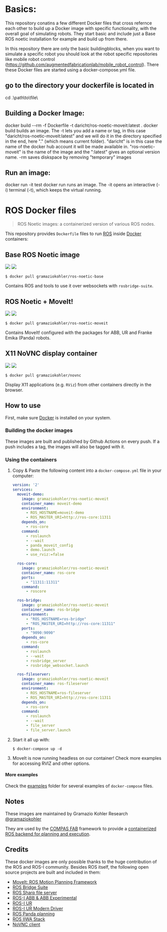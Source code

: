 # Basics: 

This repository conatins a few different Docker files that cross refernce each other to build up a Docker image with specific functionality, with the overall goal of simulating robots. They start basic and include just a Base ROS noetic installation for example and build up from there.

In this repository there are only the basic buildingblocks, when you want to simulate a specific robot you should look at the robot specific repositories like mobile robot control (https://github.com/augmentedfabricationlab/mobile_robot_control). There these Docker files are  started using a docker-compose.yml file.

## go to the directory your dockerfile is located in
cd .\path\to\file\

## Building a Docker Image:
  docker build --rm -f Dockerfile -t daricht/ros-noetic-moveit:latest .
docker build builds an image. The -t lets you add a name or tag, in this case "daricht/ros-noetic-moveit:latest" and we will do it in the directory specified in the end, here "." (which means current folder). "daricht" is in this case the name of the docker hub account it will be made available in. "ros-noetic-moveit" is the name of the image and the ":latest" gives an optional version name.
-rm saves diskspace by removing "temporary" images

## Run an image:
docker run -it test
docker run runs an image. The -it opens an interactive (-i) terminal (-t), which keeps the virtual running.


# ROS Docker files

> ROS Noetic images: a containerized version of various ROS nodes.

This repository provides `Dockerfile` files to run [ROS](https://ros.org) inside [Docker](https://www.docker.com/) containers:


## Base ROS Noetic image

[![](https://img.shields.io/docker/v/gramaziokohler/ros-noetic-base?sort=date)](https://hub.docker.com/r/gramaziokohler/ros-noetic-base)
[![](https://img.shields.io/docker/image-size/gramaziokohler/ros-noetic-base?sort=date)](https://microbadger.com/images/gramaziokohler/ros-noetic-base)

    $ docker pull gramaziokohler/ros-noetic-base

Contains ROS and tools to use it over websockets with `rosbridge-suite`.

## ROS Noetic + MoveIt!

[![](https://img.shields.io/docker/v/gramaziokohler/ros-noetic-moveit?sort=date)](https://hub.docker.com/r/gramaziokohler/ros-noetic-moveit)
[![](https://img.shields.io/docker/image-size/gramaziokohler/ros-noetic-moveit?sort=date)](https://microbadger.com/images/gramaziokohler/ros-noetic-moveit)

    $ docker pull gramaziokohler/ros-noetic-moveit

Contains MoveIt! configured with the packages for ABB, UR and Franke Emika (Panda) robots.

## X11 NoVNC display container

[![](https://img.shields.io/docker/v/gramaziokohler/novnc?sort=date)](https://hub.docker.com/r/gramaziokohler/novnc)
[![](https://img.shields.io/docker/image-size/gramaziokohler/novnc?sort=date)](https://microbadger.com/images/gramaziokohler/novnc)

    $ docker pull gramaziokohler/novnc

Display X11 applications (e.g. `RViz`) from other containers directly in the browser.

## How to use

First, make sure [Docker](https://www.docker.com/) is installed on your system.

### Building the docker images

These images are built and published by Github Actions on every push.
If a push includes a tag, the images will also be tagged with it.

### Using the containers

1. Copy & Paste the following content into a `docker-compose.yml` file in your computer:

    ```yaml
    version: '2'
    services:
      moveit-demo:
        image: gramaziokohler/ros-noetic-moveit
        container_name: moveit-demo
        environment:
          - ROS_HOSTNAME=moveit-demo
          - ROS_MASTER_URI=http://ros-core:11311
        depends_on:
          - ros-core
        command:
          - roslaunch
          - --wait
          - panda_moveit_config
          - demo.launch
          - use_rviz:=false

      ros-core:
        image: gramaziokohler/ros-noetic-moveit
        container_name: ros-core
        ports:
          - "11311:11311"
        command:
          - roscore

      ros-bridge:
        image: gramaziokohler/ros-noetic-moveit
        container_name: ros-bridge
        environment:
          - "ROS_HOSTNAME=ros-bridge"
          - "ROS_MASTER_URI=http://ros-core:11311"
        ports:
          - "9090:9090"
        depends_on:
          - ros-core
        command:
          - roslaunch
          - --wait
          - rosbridge_server
          - rosbridge_websocket.launch

      ros-fileserver:
        image: gramaziokohler/ros-noetic-moveit
        container_name: ros-fileserver
        environment:
          - ROS_HOSTNAME=ros-fileserver
          - ROS_MASTER_URI=http://ros-core:11311
        depends_on:
          - ros-core
        command:
          - roslaunch
          - --wait
          - file_server
          - file_server.launch
    ```

2. Start it all up with:

       $ docker-compose up -d

3. MoveIt is now running headless on our container! Check more examples for accessing RVIZ and other options.

#### More examples

Check the [examples](examples) folder for several examples of `docker-compose` files.

## Notes

These images are maintained by Gramazio Kohler Research
[@gramaziokohler](https://github.com/gramaziokohler>)

They are used by the [COMPAS FAB](https://gramaziokohler.github.io/compas_fab) framework
to provide a [containerized ROS backend for planning and execution](https://gramaziokohler.github.io/compas_fab/latest/backends/ros.html#ros-on-docker-1).

## Credits

These docker images are only possible thanks to the huge contribution of the ROS and ROS-I community. Besides ROS itself, the following open source projects are built and included in them:

- [MoveIt: ROS Motion Planning Framework](https://github.com/ros-planning/moveit)
- [ROS Bridge Suite](https://github.com/RobotWebTools/rosbridge_suite/)
- [ROS Sharp file server](https://github.com/siemens/ros-sharp/tree/master/ROS/file_server)
- [ROS-I ABB & ABB Experimental](https://github.com/ros-industrial/abb)
- [ROS-I UR](https://github.com/ros-industrial/universal_robot)
- [ROS-I UR Modern Driver](https://github.com/ros-industrial/ur_modern_driver)
- [ROS Panda planning](https://github.com/ros-planning/panda_moveit_config)
- [ROS IIWA Stack](https://github.com/IFL-CAMP/iiwa_stack)
- [NoVNC client](https://github.com/novnc/noVNC)
